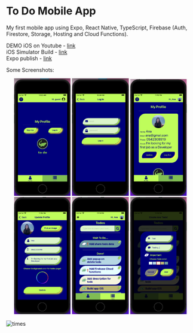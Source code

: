 # To Do Mobile App 
My first mobile app using Expo, React Native, TypeScript, Firebase (Auth, Firestore, Storage, Hosting and Cloud Functions).  


DEMO iOS on Youtube - <a href="https://www.youtube.com/watch?v=qb1pvuN4m98&ab_channel=AnaLevit">link</a>   
iOS Simulator Build - <a href="https://1drv.ms/u/s!AihaESy1H1s1gdwnCmJkcko3Cp19lg?e=RUJCPY">link</a>  
Expo publish - <a href="https://expo.dev/@anaalamed/todo">link</a>



Some Screenshots:  
<p align="center">
    <img alt="start" src="assets/images/start.png" width="30%">
      <img alt="login" src="assets/images/login.png" width="30%">
      <img alt="profile" src="assets/images/profile.png" width="30%">
      <img alt="updateProfile" src="assets/images/updateProfile.png" width="30%">
      <img alt="todos" src="assets/images/todos.png" width="30%">
      <img alt="addTodo" src="assets/images/addTodo.png" width="30%">
</p>

<img alt='times' src="https://firebasestorage.googleapis.com/v0/b/anaalamed-todo-mobile.appspot.com/o/times.png?alt=media&token=63d04594-20a1-45bc-b985-37043bb7a522" />

